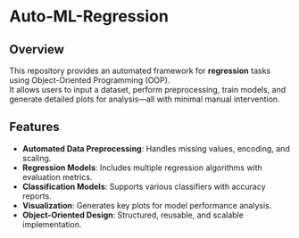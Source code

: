 # Auto-ML-Regression

## Overview  
This repository provides an automated framework for **regression** tasks using Object-Oriented Programming (OOP).  
It allows users to input a dataset, perform preprocessing, train models, and generate detailed plots for analysis—all with minimal manual intervention.

## Features  
- **Automated Data Preprocessing**: Handles missing values, encoding, and scaling.  
- **Regression Models**: Includes multiple regression algorithms with evaluation metrics.  
- **Classification Models**: Supports various classifiers with accuracy reports.  
- **Visualization**: Generates key plots for model performance analysis.  
- **Object-Oriented Design**: Structured, reusable, and scalable implementation.

  
